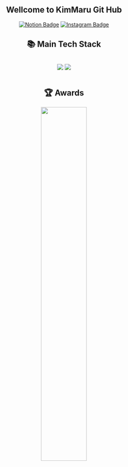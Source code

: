 <div align="center">
	<h2>Wellcome to KimMaru Git Hub</h2> 

[![Notion Badge](https://img.shields.io/badge/Notion-My%20Portfolio-white?style=flat-square&logo=Notion)](https://spring-blue-66d.notion.site/Nice-to-meet-you-4e62343881114ad88abe6e3364850df9)
[![Instagram Badge](https://img.shields.io/badge/Instagram-@iamsounii_%20-white?style=flat-square&logo=Instagram&logoColor=Whitepurple)](https://www.instagram.com/daeseong3790/)
<br/>
<h2>📚 Main Tech Stack </h2> 
  <p herf="https://skillicons.dev" style="display: inline-block; width="49%" >
    <img src="https://skillicons.dev/icons?i=js,scss&perline="/>
    <img src="https://skillicons.dev/icons?i=react,vue,nodejs,&perline="/><br/>

<h2>🏆 Awards </h2> 	
</div>
</details>
<div align="center">
  <img src="https://github-readme-stats.vercel.app/api?username=KimMaru10&show_icons=true&theme=gotham" style="vertical-align: top; display: inline block;"width="49%" />
</div>
